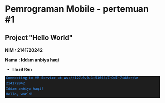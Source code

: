 # Pemrograman Mobile - pertemuan #1

<h2>Project "Hello World"<h4>

NIM : 2141720242

Nama : Iddam anbiya haqi

- Hasil Run

 ![Screenshot hello_world](docs/tugasmobile.png)